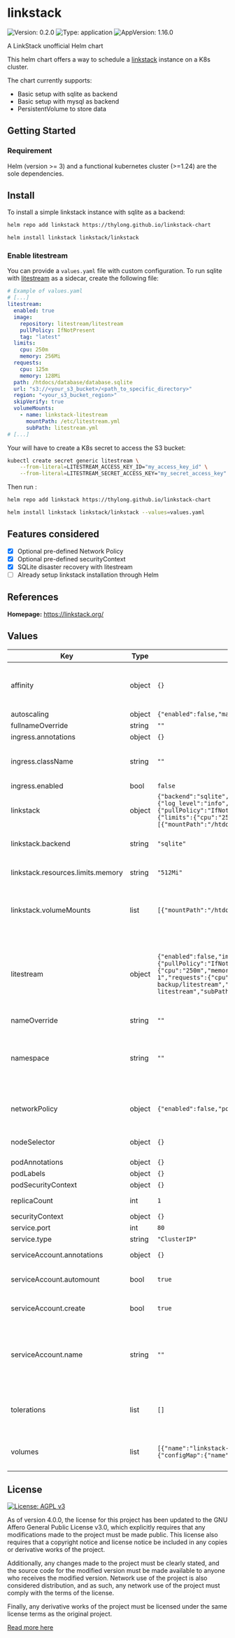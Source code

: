 # linkstack

![Version: 0.2.0](https://img.shields.io/badge/Version-0.2.0-informational?style=flat-square) ![Type: application](https://img.shields.io/badge/Type-application-informational?style=flat-square) ![AppVersion: 1.16.0](https://img.shields.io/badge/AppVersion-1.16.0-informational?style=flat-square)

A LinkStack unofficial Helm chart

This helm chart offers a way to schedule a [linkstack](https://linkstack.org/) instance on a K8s cluster.

The chart currently supports:
- Basic setup with sqlite as backend
- Basic setup with mysql as backend
- PersistentVolume to store data

## Getting Started

### Requirement

Helm (version >= 3) and a functional kubernetes cluster (>=1.24) are the sole dependencies.

## Install

To install a simple linkstack instance with sqlite as a backend:
```bash
helm repo add linkstack https://thylong.github.io/linkstack-chart

helm install linkstack linkstack/linkstack
```

### Enable litestream

You can provide a `values.yaml` file with custom configuration.
To run sqlite with [litestream](https://litestream.io/) as a sidecar, create the following file:

```yaml
# Example of values.yaml
# [...]
litestream:
  enabled: true
  image:
    repository: litestream/litestream
    pullPolicy: IfNotPresent
    tag: "latest"
  limits:
    cpu: 250m
    memory: 256Mi
  requests:
    cpu: 125m
    memory: 128Mi
  path: /htdocs/database/database.sqlite
  url: "s3://<your_s3_bucket>/<path_to_specific_directory>"
  region: "<your_s3_bucket_region>"
  skipVerify: true
  volumeMounts:
    - name: linkstack-litestream
      mountPath: /etc/litestream.yml
      subPath: litestream.yml
# [...]
```

Your will have to create a K8s secret to access the S3 bucket:

```bash
kubectl create secret generic litestream \
    --from-literal=LITESTREAM_ACCESS_KEY_ID="my_access_key_id" \
    --from-literal=LITESTREAM_SECRET_ACCESS_KEY="my_secret_access_key"
```

Then run :

```bash
helm repo add linkstack https://thylong.github.io/linkstack-chart

helm install linkstack linkstack/linkstack --values=values.yaml
```

## Features considered

- [x] Optional pre-defined Network Policy
- [x] Optional pre-defined securityContext
- [x] SQLite disaster recovery with litestream
- [ ] Already setup linkstack installation through Helm

## References

**Homepage:** <https://linkstack.org/>

## Values

| Key | Type | Default | Description |
|-----|------|---------|-------------|
| affinity | object | `{}` | Affinity rules to constrain pod scheduling to specific node(s) matching rules. |
| autoscaling | object | `{"enabled":false,"maxReplicas":10,"minReplicas":1,"targetCPUUtilizationPercentage":80}` | HPA rules. |
| fullnameOverride | string | `""` |  |
| ingress.annotations | object | `{}` |  |
| ingress.className | string | `""` | Name of the ingress class to route through this application |
| ingress.enabled | bool | `false` |  |
| linkstack | object | `{"backend":"sqlite","env":{"log_level":"info","php_memory_limit":"512M","tz":"Europe/Paris","upload_max_filesize":"8M"},"image":{"pullPolicy":"IfNotPresent","repository":"linkstackorg/linkstack","tag":"latest"},"resources":{"limits":{"cpu":"250m","memory":"512Mi"},"requests":{"cpu":"250m","memory":"512Mi"}},"volumeMounts":[{"mountPath":"/htdocs","name":"linkstack-sqlite","readOnly":false}]}` | Linkstack container specific configuration |
| linkstack.backend | string | `"sqlite"` | Datastore to use (either sqlite or mysql) |
| linkstack.resources.limits.memory | string | `"512Mi"` | PHP_MEMORY_LIMIT should be adjusted accordingly |
| linkstack.volumeMounts | list | `[{"mountPath":"/htdocs","name":"linkstack-sqlite","readOnly":false}]` | Additional volumeMounts on the output Deployment definition. |
| litestream | object | `{"enabled":false,"image":{"pullPolicy":"IfNotPresent","repository":"litestream/litestream","tag":"latest"},"limits":{"cpu":"250m","memory":"256Mi"},"path":"/htdocs/database/database.sqlite","region":"eu-west-1","requests":{"cpu":"125m","memory":"128Mi"},"skipVerify":true,"url":"s3://linkstack-backup/litestream","volumeMounts":[{"mountPath":"/etc/litestream.yml","name":"linkstack-litestream","subPath":"litestream.yml"}]}` | Litestream sidecar specific configuration (sqlite disaster-recovery tool) This configuration won't be used if sqlite is not selected as backend. |
| nameOverride | string | `""` |  |
| namespace | string | `""` | Specifies in which namespace linkstack release should be deployed Will be deployed to the default namespace if not specified |
| networkPolicy | object | `{"enabled":false,"ports":[{"port":443},{"port":80}]}` | Restrict network permissions using Kubernetes L4 network policies |
| nodeSelector | object | `{}` | Assign pods to nodes matching specific label. |
| podAnnotations | object | `{}` |  |
| podLabels | object | `{}` |  |
| podSecurityContext | object | `{}` |  |
| replicaCount | int | `1` | Number of linkstack pods |
| securityContext | object | `{}` |  |
| service.port | int | `80` |  |
| service.type | string | `"ClusterIP"` |  |
| serviceAccount.annotations | object | `{}` | Annotations to add to the service account |
| serviceAccount.automount | bool | `true` | Automatically mount a ServiceAccount's API credentials? |
| serviceAccount.create | bool | `true` | Specifies whether a service account should be created |
| serviceAccount.name | string | `""` | The name of the service account to use. If not set and create is true, a name is generated using the fullname template |
| tolerations | list | `[]` | Tolerations lift taint constraints with a tradeoff on scheduling guarantees. |
| volumes | list | `[{"name":"linkstack-sqlite","persistentVolumeClaim":{"claimName":"linkstack-sqlite-pvc"}},{"configMap":{"name":"linkstack-litestream"},"name":"linkstack-litestream"}]` | Additional volumes on the output Deployment definition. |

## License

[![License: AGPL v3](https://img.lss.ovh/badge/License-AGPL%20v3-blue.svg)](https://www.gnu.org/licenses/agpl-3.0)

As of version 4.0.0, the license for this project has been updated to the GNU Affero General Public License v3.0, which explicitly requires that any modifications made to the project must be made public. This license also requires that a copyright notice and license notice be included in any copies or derivative works of the project.

Additionally, any changes made to the project must be clearly stated, and the source code for the modified version must be made available to anyone who receives the modified version. Network use of the project is also considered distribution, and as such, any network use of the project must comply with the terms of the license.

Finally, any derivative works of the project must be licensed under the same license terms as the original project.

[Read more here](https://www.gnu.org/licenses/agpl-3.0)
